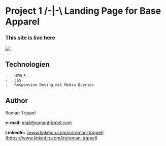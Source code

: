 # Project 1   /-|-\  Landing Page for Base Apparel

### [This site is live here](https://rtrippel.github.io/ReDI-Project1---easy/)


![](Starterkit/design/mobile-design.jpg)

## Technologien
    -   HTML5
    -   CSS
    -   Responsive Desing mit Media Queries

## Author

Roman Trippel

**e-mail:** [mail@romantrippel.com](mailto:mail@romantrippel.com)


**LinkedIn:** [www.linkedin.com/in/roman-trippel](https://www.linkedin.com/in/roman-trippel)